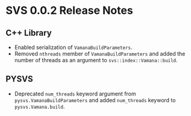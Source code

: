 # SVS 0.0.2 Release Notes

## C++ Library

* Enabled serialization of `VamanaBuildParameters`.
* Removed `nthreads` member of `VamanaBuildParameters` and added the number of threads as
  an argument to `svs::index::Vamana::build`.

## PYSVS

* Deprecated `num_threads` keyword argument from `pysvs.VamanaBuildParameters` and added
  `num_threads` keyword to `pysvs.Vamana.build`.


